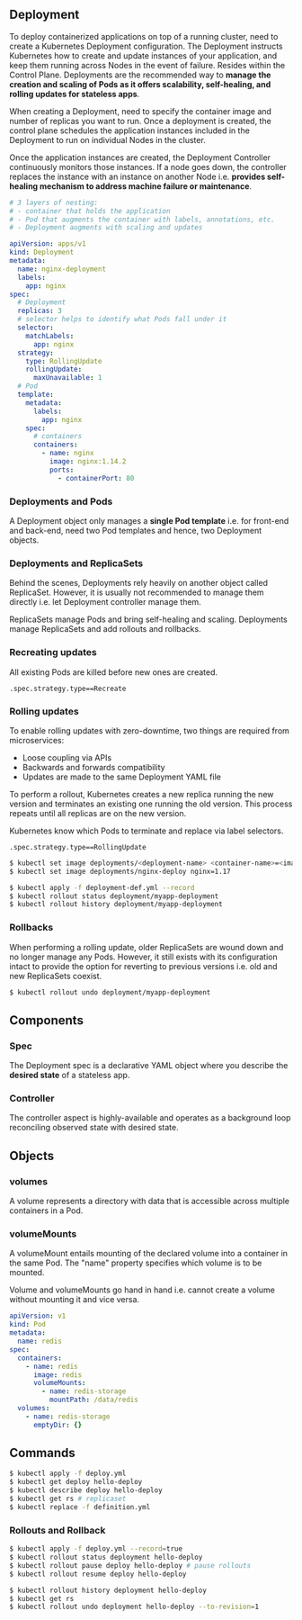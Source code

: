 ## Deployment

To deploy containerized applications on top of a running cluster, need to create a Kubernetes Deployment configuration. The Deployment instructs Kubernetes how to create and update instances of your application, and keep them running across Nodes in the event of failure. Resides within the Control Plane. Deployments are the recommended way to **manage the creation and scaling of Pods as it offers scalability, self-healing, and rolling updates for stateless apps**.

When creating a Deployment, need to specify the container image and number of replicas you want to run. Once a deployment is created, the control plane schedules the application instances included in the Deployment to run on individual Nodes in the cluster.

Once the application instances are created, the Deployment Controller continuously monitors those instances. If a node goes down, the controller replaces the instance with an instance on another Node i.e. **provides self-healing mechanism to address machine failure or maintenance**.

```yaml
# 3 layers of nesting:
# - container that holds the application
# - Pod that augments the container with labels, annotations, etc.
# - Deployment augments with scaling and updates

apiVersion: apps/v1
kind: Deployment
metadata:
  name: nginx-deployment
  labels:
    app: nginx
spec:
  # Deployment
  replicas: 3
  # selector helps to identify what Pods fall under it
  selector:
    matchLabels:
      app: nginx
  strategy:
    type: RollingUpdate
    rollingUpdate:
      maxUnavailable: 1
  # Pod
  template:
    metadata:
      labels:
        app: nginx
    spec:
      # containers
      containers:
        - name: nginx
          image: nginx:1.14.2
          ports:
            - containerPort: 80
```

### Deployments and Pods

A Deployment object only manages a **single Pod template** i.e. for front-end and back-end, need two Pod templates and hence, two Deployment objects.

### Deployments and ReplicaSets

Behind the scenes, Deployments rely heavily on another object called ReplicaSet. However, it is usually not recommended to manage them directly i.e. let Deployment controller manage them.

ReplicaSets manage Pods and bring self-healing and scaling. Deployments manage ReplicaSets and add rollouts and rollbacks.

### Recreating updates

All existing Pods are killed before new ones are created.

```
.spec.strategy.type==Recreate
```

### Rolling updates

To enable rolling updates with zero-downtime, two things are required from microservices:

- Loose coupling via APIs
- Backwards and forwards compatibility
- Updates are made to the same Deployment YAML file

To perform a rollout, Kubernetes creates a new replica running the new version and terminates an existing one running the old version. This process repeats until all replicas are on the new version.

Kubernetes know which Pods to terminate and replace via label selectors.

```
.spec.strategy.type==RollingUpdate
```

```bash
$ kubectl set image deployments/<deployment-name> <container-name>=<image-name>:<version>
$ kubectl set image deployments/nginx-deploy nginx=1.17

$ kubectl apply -f deployment-def.yml --record
$ kubectl rollout status deployment/myapp-deployment
$ kubectl rollout history deployment/myapp-deployment
```

### Rollbacks

When performing a rolling update, older ReplicaSets are wound down and no longer manage any Pods. However, it still exists with its configuration intact to provide the option for reverting to previous versions i.e. old and new ReplicaSets coexist.

```bash
$ kubectl rollout undo deployment/myapp-deployment
```

## Components

### Spec

The Deployment spec is a declarative YAML object where you describe the **desired state** of a stateless app.

### Controller

The controller aspect is highly-available and operates as a background loop reconciling observed state with desired state.

## Objects

### volumes

A volume represents a directory with data that is accessible across multiple containers in a Pod.

### volumeMounts

A volumeMount entails mounting of the declared volume into a container in the same Pod. The "name" property specifies which volume is to be mounted.

Volume and volumeMounts go hand in hand i.e. cannot create a volume without mounting it and vice versa.

```yaml
apiVersion: v1
kind: Pod
metadata:
  name: redis
spec:
  containers:
    - name: redis
      image: redis
      volumeMounts:
        - name: redis-storage
          mountPath: /data/redis
  volumes:
    - name: redis-storage
      emptyDir: {}
```

## Commands

```bash
$ kubectl apply -f deploy.yml
$ kubectl get deploy hello-deploy
$ kubectl describe deploy hello-deploy
$ kubectl get rs # replicaset
$ kubectl replace -f definition.yml
```

### Rollouts and Rollback

```bash
$ kubectl apply -f deploy.yml --record=true
$ kubectl rollout status deployment hello-deploy
$ kubectl rollout pause deploy hello-deploy # pause rollouts
$ kubectl rollout resume deploy hello-deploy
```

```bash
$ kubectl rollout history deployment hello-deploy
$ kubectl get rs
$ kubectl rollout undo deployment hello-deploy --to-revision=1
```
